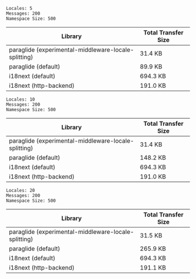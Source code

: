`Locales: 5`  
`Messages: 200`   
`Namespace Size: 500` 

| Library                                              | Total Transfer Size | 
|------------------------------------------------------|---------------------| 
| paraglide (experimental-middleware-locale-splitting) | 31.4 KB             | 
| paraglide (default)                                  | 89.9 KB             | 
| i18next (default)                                    | 694.3 KB            | 
| i18next (http-backend)                               | 191.0 KB            | 


`Locales: 10`  
`Messages: 200`   
`Namespace Size: 500` 

| Library                                              | Total Transfer Size | 
|------------------------------------------------------|---------------------| 
| paraglide (experimental-middleware-locale-splitting) | 31.4 KB             | 
| paraglide (default)                                  | 148.2 KB            | 
| i18next (default)                                    | 694.3 KB            | 
| i18next (http-backend)                               | 191.0 KB            | 


`Locales: 20`  
`Messages: 200`   
`Namespace Size: 500` 

| Library                                              | Total Transfer Size | 
|------------------------------------------------------|---------------------| 
| paraglide (experimental-middleware-locale-splitting) | 31.5 KB             | 
| paraglide (default)                                  | 265.9 KB            | 
| i18next (default)                                    | 694.3 KB            | 
| i18next (http-backend)                               | 191.1 KB            | 


